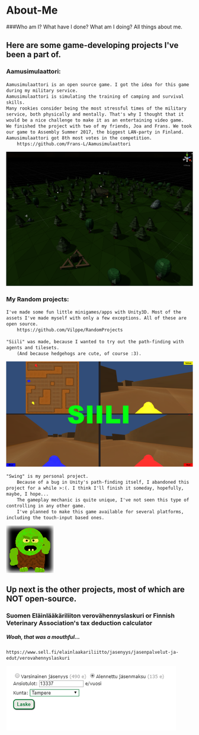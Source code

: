 # About-Me
###Who am I? What have I done? What am I doing? All things about me.

## Here are some game-developing projects I've been a part of.

### Aamusimulaattori:
	
	Aamusimulaattori is an open source game. I got the idea for this game during my military service.
	Aamusimulaattori is simulating the training of camping and survival skills.
	Many rookies consider being the most stressful times of the military service, both physically and mentally. That's why I thought that it would be a nice challenge to make it as an entertaining video game.
	We finished the project with two of my friends, Joa and Frans. We took our game to Assembly Summer 2017, the biggest LAN-party in Finland. Aamusimulaattori got 8th most votes in the competition.
		https://github.com/Frans-L/Aamusimulaattori
		
![Aamusimulaattori image](https://github.com/Vilppe/About-Me/blob/master/Images/Aamusimulaattori.PNG)

### My Random projects:
		
	I've made some fun little minigames/apps with Unity3D. Most of the assets I've made myself with only a few exceptions. All of these are open source.
		https://github.com/Vilppe/RandomProjects
		
	"Siili" was made, because I wanted to try out the path-finding with agents and tilesets.
		(And because hedgehogs are cute, of course :3).
		
![Siili Image](https://github.com/Vilppe/About-Me/blob/master/Images/Siili.png)
	
	"Swing" is my personal project.
		Because of a bug in Unity's path-finding itself, I abandoned this project for a while >:(. I think I'll finish it someday, hopefully, maybe, I hope...
		The gameplay mechanic is quite unique, I've not seen this type of controlling in any other game.
		I've planned to make this game available for several platforms, including the touch-input based ones.
		
![Swing Image](https://github.com/Vilppe/About-Me/blob/master/Images/RocketGuy.png)

## Up next is the other projects, most of which are NOT open-source.
	
### Suomen Eläinlääkäriliiton verovähennyslaskuri or Finnish Veterinary Association's tax deduction calculator
##### Woah, that was a mouthful...
	https://www.sell.fi/elainlaakariliitto/jasenyys/jasenpalvelut-ja-edut/verovahennyslaskuri
	
![Verovähennyslaskuri Image](https://github.com/Vilppe/About-Me/blob/master/Images/Verovahennyslaskuri.PNG)
